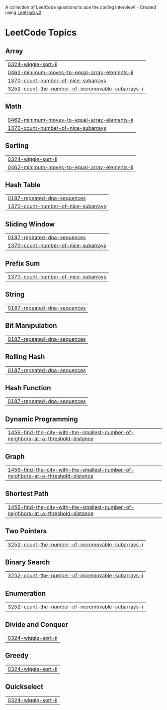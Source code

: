 A collection of LeetCode questions to ace the coding interview! - Created using [LeetHub v2](https://github.com/arunbhardwaj/LeetHub-2.0)
<!---LeetCode Topics Start-->
# LeetCode Topics
## Array
|  |
| ------- |
| [0324-wiggle-sort-ii](https://github.com/kurumiddekezia/leetcode1/tree/master/0324-wiggle-sort-ii) |
| [0462-minimum-moves-to-equal-array-elements-ii](https://github.com/kurumiddekezia/leetcode1/tree/master/0462-minimum-moves-to-equal-array-elements-ii) |
| [1370-count-number-of-nice-subarrays](https://github.com/kurumiddekezia/leetcode1/tree/master/1370-count-number-of-nice-subarrays) |
| [3252-count-the-number-of-incremovable-subarrays-i](https://github.com/kurumiddekezia/leetcode1/tree/master/3252-count-the-number-of-incremovable-subarrays-i) |
## Math
|  |
| ------- |
| [0462-minimum-moves-to-equal-array-elements-ii](https://github.com/kurumiddekezia/leetcode1/tree/master/0462-minimum-moves-to-equal-array-elements-ii) |
| [1370-count-number-of-nice-subarrays](https://github.com/kurumiddekezia/leetcode1/tree/master/1370-count-number-of-nice-subarrays) |
## Sorting
|  |
| ------- |
| [0324-wiggle-sort-ii](https://github.com/kurumiddekezia/leetcode1/tree/master/0324-wiggle-sort-ii) |
| [0462-minimum-moves-to-equal-array-elements-ii](https://github.com/kurumiddekezia/leetcode1/tree/master/0462-minimum-moves-to-equal-array-elements-ii) |
## Hash Table
|  |
| ------- |
| [0187-repeated-dna-sequences](https://github.com/kurumiddekezia/leetcode1/tree/master/0187-repeated-dna-sequences) |
| [1370-count-number-of-nice-subarrays](https://github.com/kurumiddekezia/leetcode1/tree/master/1370-count-number-of-nice-subarrays) |
## Sliding Window
|  |
| ------- |
| [0187-repeated-dna-sequences](https://github.com/kurumiddekezia/leetcode1/tree/master/0187-repeated-dna-sequences) |
| [1370-count-number-of-nice-subarrays](https://github.com/kurumiddekezia/leetcode1/tree/master/1370-count-number-of-nice-subarrays) |
## Prefix Sum
|  |
| ------- |
| [1370-count-number-of-nice-subarrays](https://github.com/kurumiddekezia/leetcode1/tree/master/1370-count-number-of-nice-subarrays) |
## String
|  |
| ------- |
| [0187-repeated-dna-sequences](https://github.com/kurumiddekezia/leetcode1/tree/master/0187-repeated-dna-sequences) |
## Bit Manipulation
|  |
| ------- |
| [0187-repeated-dna-sequences](https://github.com/kurumiddekezia/leetcode1/tree/master/0187-repeated-dna-sequences) |
## Rolling Hash
|  |
| ------- |
| [0187-repeated-dna-sequences](https://github.com/kurumiddekezia/leetcode1/tree/master/0187-repeated-dna-sequences) |
## Hash Function
|  |
| ------- |
| [0187-repeated-dna-sequences](https://github.com/kurumiddekezia/leetcode1/tree/master/0187-repeated-dna-sequences) |
## Dynamic Programming
|  |
| ------- |
| [1456-find-the-city-with-the-smallest-number-of-neighbors-at-a-threshold-distance](https://github.com/kurumiddekezia/leetcode1/tree/master/1456-find-the-city-with-the-smallest-number-of-neighbors-at-a-threshold-distance) |
## Graph
|  |
| ------- |
| [1456-find-the-city-with-the-smallest-number-of-neighbors-at-a-threshold-distance](https://github.com/kurumiddekezia/leetcode1/tree/master/1456-find-the-city-with-the-smallest-number-of-neighbors-at-a-threshold-distance) |
## Shortest Path
|  |
| ------- |
| [1456-find-the-city-with-the-smallest-number-of-neighbors-at-a-threshold-distance](https://github.com/kurumiddekezia/leetcode1/tree/master/1456-find-the-city-with-the-smallest-number-of-neighbors-at-a-threshold-distance) |
## Two Pointers
|  |
| ------- |
| [3252-count-the-number-of-incremovable-subarrays-i](https://github.com/kurumiddekezia/leetcode1/tree/master/3252-count-the-number-of-incremovable-subarrays-i) |
## Binary Search
|  |
| ------- |
| [3252-count-the-number-of-incremovable-subarrays-i](https://github.com/kurumiddekezia/leetcode1/tree/master/3252-count-the-number-of-incremovable-subarrays-i) |
## Enumeration
|  |
| ------- |
| [3252-count-the-number-of-incremovable-subarrays-i](https://github.com/kurumiddekezia/leetcode1/tree/master/3252-count-the-number-of-incremovable-subarrays-i) |
## Divide and Conquer
|  |
| ------- |
| [0324-wiggle-sort-ii](https://github.com/kurumiddekezia/leetcode1/tree/master/0324-wiggle-sort-ii) |
## Greedy
|  |
| ------- |
| [0324-wiggle-sort-ii](https://github.com/kurumiddekezia/leetcode1/tree/master/0324-wiggle-sort-ii) |
## Quickselect
|  |
| ------- |
| [0324-wiggle-sort-ii](https://github.com/kurumiddekezia/leetcode1/tree/master/0324-wiggle-sort-ii) |
<!---LeetCode Topics End-->